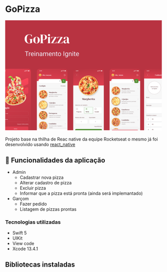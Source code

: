 # GoPizza

![Capa_projeto](./.github/capa_go_pizza.png)
\
\
Projeto base na thilha de Reac native da equipe Rocketseat o mesmo já foi desenvolvido usando [react_native](https://github.com/Santosfael/gopizza)


## 🔨 Funcionalidades da aplicação
* Admin
    * Cadastrar nova pizza
    * Alterar cadastro de pizza
    * Excluir pizza
    * Informar que a pizza está pronta (ainda será implemantado)
* Garçom
    * Fazer pedido
    * Listagem de pizzas prontas


### Tecnologias utilizadas
* Swift 5
* UIKit
* View code
* Xcode 13.4.1

## Bibliotecas instaladas


